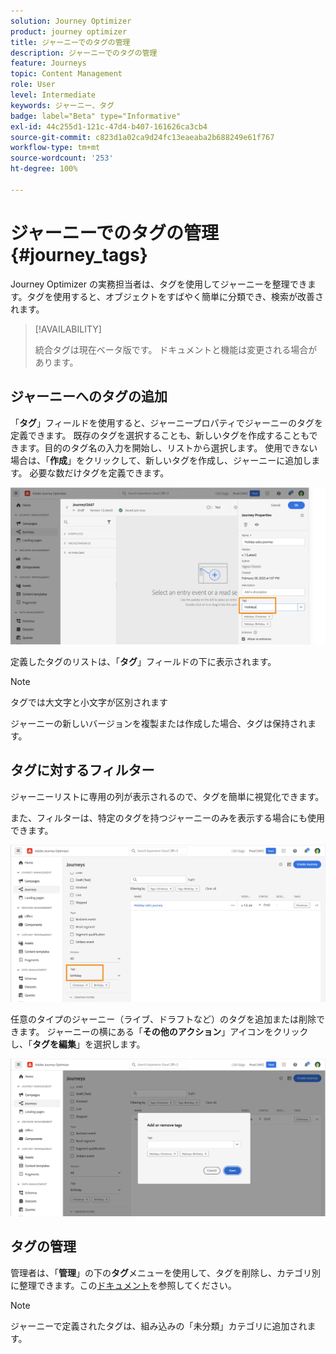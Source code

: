 ```yaml
---
solution: Journey Optimizer
product: journey optimizer
title: ジャーニーでのタグの管理
description: ジャーニーでのタグの管理
feature: Journeys
topic: Content Management
role: User
level: Intermediate
keywords: ジャーニー、タグ
badge: label="Beta" type="Informative"
exl-id: 44c255d1-121c-47d4-b407-161626ca3cb4
source-git-commit: c823d1a02ca9d24fc13eaeaba2b688249e61f767
workflow-type: tm+mt
source-wordcount: '253'
ht-degree: 100%

---
```


# ジャーニーでのタグの管理 {#journey_tags}

Journey Optimizer の実務担当者は、タグを使用してジャーニーを整理できます。タグを使用すると、オブジェクトをすばやく簡単に分類でき、検索が改善されます。

>[!AVAILABILITY]
>
> 統合タグは現在ベータ版です。 ドキュメントと機能は変更される場合があります。

## ジャーニーへのタグの追加

「**タグ**」フィールドを使用すると、ジャーニープロパティでジャーニーのタグを定義できます。 既存のタグを選択することも、新しいタグを作成することもできます。目的のタグ名の入力を開始し、リストから選択します。 使用できない場合は、「**作成**」をクリックして、新しいタグを作成し、ジャーニーに追加します。 必要な数だけタグを定義できます。

![](assets/tags1.png)

定義したタグのリストは、「**タグ**」フィールドの下に表示されます。

>[!NOTE]
>
> タグでは大文字と小文字が区別されます
> 
> ジャーニーの新しいバージョンを複製または作成した場合、タグは保持されます。

## タグに対するフィルター

ジャーニーリストに専用の列が表示されるので、タグを簡単に視覚化できます。

また、フィルターは、特定のタグを持つジャーニーのみを表示する場合にも使用できます。

![](assets/tags2.png)

任意のタイプのジャーニー（ライブ、ドラフトなど）のタグを追加または削除できます。 ジャーニーの横にある「**その他のアクション**」アイコンをクリックし、「**タグを編集**」を選択します。 

![](assets/tags3.png)

## タグの管理

管理者は、「**管理**」の下の&#x200B;**タグ**&#x200B;メニューを使用して、タグを削除し、カテゴリ別に整理できます。この[ドキュメント](https://experienceleague.adobe.com/docs/experience-platform/administrative-tags/overview.html?lang=ja)を参照してください。

>[!NOTE]
>
> ジャーニーで定義されたタグは、組み込みの「未分類」カテゴリに追加されます。
